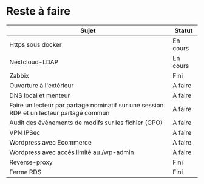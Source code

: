 # Reste à faire 
| Sujet  | Statut |
| ------------- | ------------- |
| Https sous docker  | En cours  |
| Nextcloud-LDAP  | En cours  |
| Zabbix  | Fini |
| Ouverture à l'extérieur  | A faire  |
| DNS local et menteur  | A faire  |
| Faire un lecteur par partagé nominatif sur une session RDP et un lecteur partagé commun  | A faire  |
| Audit des évènements de modifs sur les fichier (GPO)  | A faire  |
| VPN IPSec  | A faire  |
| Wordpress avec Ecommerce  | A faire  |
| Wordpress avec accès limité au /wp-admin  | A faire  |
| Reverse-proxy  | Fini  |
| Ferme RDS  | Fini  |
